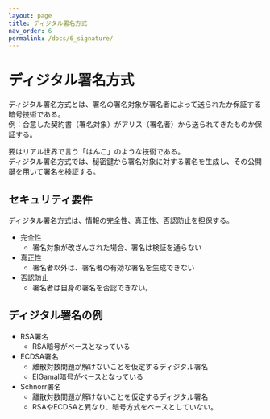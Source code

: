 ```yaml
---
layout: page
title: ディジタル署名方式
nav_order: 6
permalink: /docs/6_signature/
---
```


# ディジタル署名方式

ディジタル署名方式とは、署名の署名対象が署名者によって送られたか保証する暗号技術である。  
例：合意した契約書（署名対象）がアリス（署名者）から送られてきたものか保証する。  

要はリアル世界で言う「はんこ」のような技術である。  
ディジタル署名方式では、秘密鍵から署名対象に対する署名を生成し、その公開鍵を用いて署名を検証する。

## セキュリティ要件

ディジタル署名方式は、情報の完全性、真正性、否認防止を担保する。

- 完全性
  - 署名対象が改ざんされた場合、署名は検証を通らない
- 真正性
  - 署名者以外は、署名者の有効な署名を生成できない
- 否認防止
  - 署名者は自身の署名を否認できない。


## ディジタル署名の例

- RSA署名
  - RSA暗号がベースとなっている
- ECDSA署名
  - 離散対数問題が解けないことを仮定するディジタル署名
  - ElGamal暗号がベースとなっている
- Schnorr署名
  - 離散対数問題が解けないことを仮定するディジタル署名
  - RSAやECDSAと異なり、暗号方式をベースとしていない。
